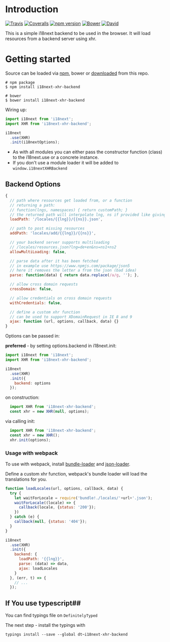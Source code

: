 # Introduction

[![Travis](https://img.shields.io/travis/i18next/i18next-xhr-backend/master.svg?style=flat-square)](https://travis-ci.org/i18next/i18next-xhr-backend)
[![Coveralls](https://img.shields.io/coveralls/i18next/i18next-xhr-backend/master.svg?style=flat-square)](https://coveralls.io/github/i18next/i18next-xhr-backend)
[![npm version](https://img.shields.io/npm/v/i18next-xhr-backend.svg?style=flat-square)](https://www.npmjs.com/package/i18next-xhr-backend)
[![Bower](https://img.shields.io/bower/v/i18next-xhr-backend.svg)]()
[![David](https://img.shields.io/david/i18next/i18next-xhr-backend.svg?style=flat-square)](https://david-dm.org/i18next/i18next-xhr-backend)

This is a simple i18next backend to be used in the browser. It will load resources from a backend server using xhr.

# Getting started

Source can be loaded via [npm](https://www.npmjs.com/package/i18next-xhr-backend), bower or [downloaded](https://github.com/i18next/i18next-xhr-backend/blob/master/i18nextXHRBackend.min.js) from this repo.

```
# npm package
$ npm install i18next-xhr-backend

# bower
$ bower install i18next-xhr-backend
```

Wiring up:

```js
import i18next from 'i18next';
import XHR from 'i18next-xhr-backend';

i18next
  .use(XHR)
  .init(i18nextOptions);
```

- As with all modules you can either pass the constructor function (class) to the i18next.use or a concrete instance.
- If you don't use a module loader it will be added to `window.i18nextXHRBackend`

## Backend Options

```js
{
  // path where resources get loaded from, or a function
  // returning a path:
  // function(lngs, namespaces) { return customPath; }
  // the returned path will interpolate lng, ns if provided like giving a static path
  loadPath: '/locales/{{lng}}/{{ns}}.json',

  // path to post missing resources
  addPath: 'locales/add/{{lng}}/{{ns}}',

  // your backend server supports multiloading
  // /locales/resources.json?lng=de+en&ns=ns1+ns2
  allowMultiLoading: false,

  // parse data after it has been fetched
  // in example use https://www.npmjs.com/package/json5
  // here it removes the letter a from the json (bad idea)
  parse: function(data) { return data.replace(/a/g, ''); },

  // allow cross domain requests
  crossDomain: false,

  // allow credentials on cross domain requests
  withCredentials: false,

  // define a custom xhr function
  // can be used to support XDomainRequest in IE 8 and 9
  ajax: function (url, options, callback, data) {}
}
```

Options can be passed in:

**preferred** - by setting options.backend in i18next.init:

```js
import i18next from 'i18next';
import XHR from 'i18next-xhr-backend';

i18next
  .use(XHR)
  .init({
    backend: options
  });
```

on construction:

```js
  import XHR from 'i18next-xhr-backend';
  const xhr = new XHR(null, options);
```

via calling init:

```js
  import XHR from 'i18next-xhr-backend';
  const xhr = new XHR();
  xhr.init(options);
```

### Usage with webpack

To use with webpack, install [bundle-loader](https://github.com/webpack/bundle-loader) and [json-loader](https://github.com/webpack/json-loader).

Define a custom xhr function, webpack's bundle loader will load the translations for you.

```js
function loadLocales(url, options, callback, data) {
  try {
    let waitForLocale = require('bundle!./locales/'+url+'.json');
    waitForLocale((locale) => {
      callback(locale, {status: '200'});
    })
  } catch (e) {
    callback(null, {status: '404'});
  }
}

i18next
  .use(XHR)
  .init({
    backend: {
      loadPath: '{{lng}}',
      parse: (data) => data,
      ajax: loadLocales
    }
  }, (err, t) => {
    // ...
  });
```

## If You use typescript##
You can find typings file on `DefinitelyTyped`

The next step - install the typings with
```
typings install --save --global dt~i18next-xhr-backend
```
